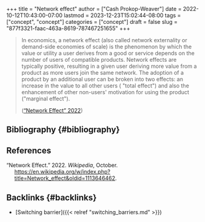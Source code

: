+++
title = "Network effect"
author = ["Cash Prokop-Weaver"]
date = 2022-10-12T10:43:00-07:00
lastmod = 2023-12-23T15:02:44-08:00
tags = ["concept", "concept"]
categories = ["concept"]
draft = false
slug = "877f3321-faac-463a-8619-787467251655"
+++

> In economics, a network effect (also called network externality or demand-side economies of scale) is the phenomenon by which the value or utility a user derives from a good or service depends on the number of users of compatible products. Network effects are typically positive, resulting in a given user deriving more value from a product as more users join the same network. The adoption of a product by an additional user can be broken into two effects: an increase in the value to all other users ( "total effect") and also the enhancement of other non-users' motivation for using the product ("marginal effect").
>
> (<a href="#citeproc_bib_item_1">“Network Effect” 2022</a>)


## Bibliography {#bibliography}

## References

<style>.csl-entry{text-indent: -1.5em; margin-left: 1.5em;}</style><div class="csl-bib-body">
  <div class="csl-entry"><a id="citeproc_bib_item_1"></a>“Network Effect.” 2022. <i>Wikipedia</i>, October. <a href="https://en.wikipedia.org/w/index.php?title=Network_effect&oldid=1113646462">https://en.wikipedia.org/w/index.php?title=Network_effect&#38;oldid=1113646462</a>.</div>
</div>



## Backlinks {#backlinks}

-   [Switching barrier]({{< relref "switching_barriers.md" >}})
